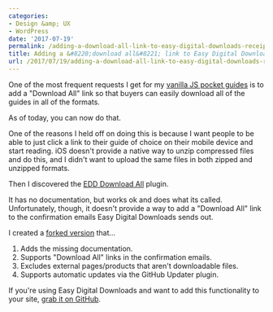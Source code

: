 ```yaml
---
categories:
- Design &amp; UX
- WordPress
date: '2017-07-19'
permalink: /adding-a-download-all-link-to-easy-digital-downloads-receipts/
title: Adding a &#8220;download all&#8221; link to Easy Digital Downloads receipts
url: /2017/07/19/adding-a-download-all-link-to-easy-digital-downloads-receipts
---
```


One of the most frequent requests I get for my <a href="https://gomakethings.com/guides/">vanilla JS pocket guides</a> is to add a "Download All" link so that buyers can easily download all of the guides in all of the formats.

As of today, you can now do that.

One of the reasons I held off on doing this is because I want people to be able to just click a link to their guide of choice on their mobile device and start reading. iOS doesn't provide a native way to unzip compressed files and do this, and I didn't want to upload the same files in both zipped and unzipped formats.

Then I discovered the <a href="https://github.com/easydigitaldownloads/EDD-Download-All">EDD Download All</a> plugin.

It has no documentation, but works ok and does what its called. Unfortunately, though, it doesn't provide a way to add a "Download All" link to the confirmation emails Easy Digital Downloads sends out.

I created a <a href="https://github.com/cferdinandi/gmt-edd-download-all">forked version</a> that...

<ol>
<li>Adds the missing documentation.</li>
<li>Supports "Download All" links in the confirmation emails.</li>
<li>Excludes external pages/products that aren't downloadable files.</li>
<li>Supports automatic updates via the GitHub Updater plugin.</li>
</ol>

If you're using Easy Digital Downloads and want to add this functionality to your site, <a href="https://github.com/cferdinandi/gmt-edd-download-all">grab it on GitHub</a>.